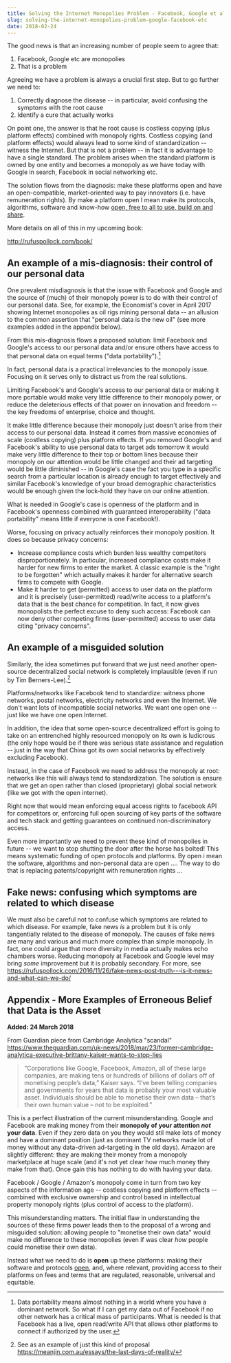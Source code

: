 ```yaml
---
title: Solving the Internet Monopolies Problem - Facebook, Google et al
slug: solving-the-internet-monopolies-problem-google-facebook-etc
date: 2018-02-24
---
```


The good news is that an increasing number of people seem to agree that:

1. Facebook, Google etc are monopolies
2. That is a problem

Agreeing we have a problem is always a crucial first step. But to go further we need to:

1. Correctly diagnose the disease -- in particular, avoid confusing the symptoms with the root cause
2. Identify a cure that actually works

On point one, the answer is that he root cause is costless copying (plus platform effects) combined with monopoly rights. Costless copying (and platform effects) would always lead to some kind of standardization -- witness the Internet. But that is not a problem -- in fact it is advantage to have a single standard. The problem arises when the standard platform is owned by one entity and becomes a monopoly as we have today with Google in search, Facebook in social networking etc.

The solution flows from the diagnosis: make these platforms open and have an open-compatible, market-oriented way to pay innovators (i.e. have remuneration rights). By make a platform open I mean make its protocols, algorithms, software and know-how [open, free to all to use, build on and share][open].

[open]: https://opendefinition.org/

More details on all of this in my upcoming book:

http://rufuspollock.com/book/

## An example of a mis-diagnosis: their control of our personal data

One prevalent misdiagnosis is that the issue with Facebook and Google and the source of (much) of their monopoly power is to do with their control of our personal data. See, for example, the Economist's cover in April 2017 showing Internet monopolies as oil rigs mining personal data -- an allusion to the common assertion that "personal data is the new oil" (see more examples added in the appendix below).

From this mis-diagnosis flows a proposed solution: limit Facebook and Google's access to our personal data and/or ensure others have access to that personal data on equal terms ("data portability").[^data-portability]

[^data-portability]: Data portability means almost nothing in a world where you have a dominant network. So what if I can get my data out of Facebook if no other network has a critical mass of participants. What is needed is that Facebook has a live, open read/write API that allows other platforms to connect if authorized by the user.

In fact, personal data is a practical irrelevancies to the monopoly issue. Focusing on it serves only to distract us from the real solutions.

Limiting Facebook's and Google's access to our personal data or making it more portable would make very little difference to their monopoly power, or reduce the deleterious effects of that power on innovation and freedom -- the key freedoms of enterprise, choice and thought.

It make little difference because their monopoly just doesn't arise from their access to our personal data. Instead it comes from massive economies of scale (costless copying) plus platform effects. If you removed Google's and Facebook's ability to use personal data to target ads tomorrow it would make very little difference to their top or bottom lines because their monopoly on our attention would be little changed and their ad targeting would be little diminished -- in Google's case the fact you type in a specific search from a particular location is already enough to target effectively and similar Facebook's knowledge of your broad demographic characteristics would be enough given the lock-hold they have on our online attention.

What is needed in Google's case is openness of the platform and in Facebook's openness combined with guaranteed interoperability ("data portability" means little if everyone is one Facebook!).

Worse, focusing on privacy actually reinforces their monopoly position. It does so because privacy concerns:

- Increase compliance costs which burden less wealthy competitors disproportionately. In particular, increased compliance costs make it harder for new firms to enter the market. A classic example is the "right to be forgotten" which actually makes it harder for alternative search firms to compete with Google.
- Make it harder to get (permitted) access to user data on the platform and it is precisely (user-permitted) read/write access to a platform's data that is the best chance for competition. In fact, it now gives monopolists the perfect excuse to deny such access: Facebook can now deny other competing firms (user-permitted) access to user data citing "privacy concerns".

## An example of a misguided solution

Similarly, the idea sometimes put forward that we just need another open-source decentralized social network is completely implausible (even if run by Tim Berners-Lee).[^2]

Platforms/networks like Facebook tend to standardize: witness phone networks, postal networks, electricity networks and even the Internet. We don't want lots of incompatible social networks. We want one open one -- just like we have one open Internet.

In addition, the idea that some open-source decentralized effort is going to take on an entrenched highly resourced monopoly on its own is ludicrous (the only hope would be if there was serious state assistance and regulation -- just in the way that China got its own social networks by effectively excluding Facebook).

Instead, in the case of Facebook we need to address the monopoly at root: networks like this will always tend to standardization. The solution is ensure that we get an open rather than closed (proprietary) global social network (like we got with the open internet).

Right now that would mean enforcing equal access rights to facebook API for competitors or, enforcing full open sourcing of key parts of the software and tech stack and getting guarantees on continued non-discriminatory access.

Even more importantly we need to prevent these kind of monopolies in future -- we want to stop shutting the door after the horse has bolted! This means systematic funding of open protocols and platforms. By open i mean the software, algorithms and non-personal data are open .... The way to do that is replacing patents/copyright with remuneration rights ...

## Fake news: confusing which symptoms are related to which disease

We must also be careful not to confuse which symptoms are related to which disease. For example, fake news *is* a problem but it is only tangentially related to the disease of monopoly. The causes of fake news are many and various and much more complex than simple monopoly. In fact, one could argue that more diversity in media actually makes echo chambers worse. Reducing monopoly at Facebook and Google level may bring *some* improvement but it is probably secondary. For more, see https://rufuspollock.com/2016/11/26/fake-news-post-truth---is-it-news-and-what-can-we-do/

[^2]: See as an example of just this kind of proposal https://meanjin.com.au/essays/the-last-days-of-reality/

## Appendix - More Examples of Erroneous Belief that Data is the Asset

**Added: 24 March 2018**

From Guardian piece from Cambridge Analytica "scandal" https://www.theguardian.com/uk-news/2018/mar/23/former-cambridge-analytica-executive-brittany-kaiser-wants-to-stop-lies

> “Corporations like Google, Facebook, Amazon, all of these large companies, are making tens or hundreds of billions of dollars off of monetising people’s data,” Kaiser says. “I’ve been telling companies and governments for years that data is probably your most valuable asset. Individuals should be able to monetise their own data – that’s their own human value – not to be exploited.”

This is a perfect illustration of the current misunderstanding. Google and Facebook are making money from their **monopoly of your attention *not* your data**. Even if they zero data on you they would stil make lots of money and have a dominant position (just as dominant TV networks made lot of money without any data-driven ad-targeting in the old days). Amazon are slightly different: they are making their money from a monopoly marketplace at huge scale (and it's not yet clear how much money they make from that). Once gain this has nothing to do with having your data.

Facebook / Google / Amazon's monopoly come in turn from two key aspects of the information age -- costless copying and platform effects -- combined with exclusive ownership and control based in intellectual property monopoly rights (plus control of access to the platform).

This misunderstanding matters. The initial flaw in understanding the sources of these firms power leads then to the proposal of a wrong and misguided solution: allowing people to "monetise their own data" would make no difference to these monopolies (even if was clear *how* people could monetise their own data).

Instead what we need to do is **open** up these platforms: making their software and protocols [open][open], and, where relevant, providing access to their platforms on fees and terms that are regulated, reasonable, universal and equitable.

